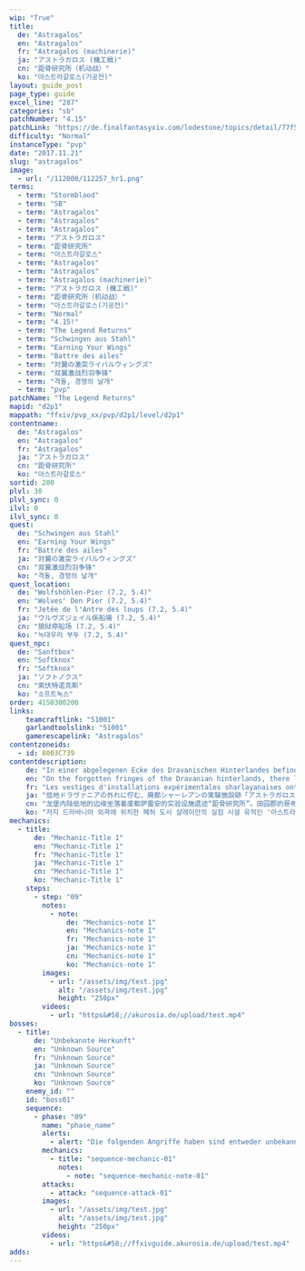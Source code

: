 ```yaml
---
wip: "True"
title:
  de: "Astragalos"
  en: "Astragalos"
  fr: "Astragalos (machinerie)"
  ja: "アストラガロス (機工戦)"
  cn: "距骨研究所（机动战）"
  ko: "아스트라갈로스(기공전)"
layout: guide_post
page_type: guide
excel_line: "287"
categories: "sb"
patchNumber: "4.15"
patchLink: "https://de.finalfantasyxiv.com/lodestone/topics/detail/77f571e827036c85a3c53f55ece36c62fa92b106"
difficulty: "Normal"
instanceType: "pvp"
date: "2017.11.21"
slug: "astragalos"
image:
  - url: "/112000/112257_hr1.png"
terms:
  - term: "Stormblood"
  - term: "SB"
  - term: "Astragalos"
  - term: "Astragalos"
  - term: "Astragalos"
  - term: "アストラガロス"
  - term: "距骨研究所"
  - term: "아스트라갈로스"
  - term: "Astragalos"
  - term: "Astragalos"
  - term: "Astragalos (machinerie)"
  - term: "アストラガロス (機工戦)"
  - term: "距骨研究所（机动战）"
  - term: "아스트라갈로스(기공전)"
  - term: "Normal"
  - term: "4.15!"
  - term: "The Legend Returns"
  - term: "Schwingen aus Stahl"
  - term: "Earning Your Wings"
  - term: "Battre des ailes"
  - term: "対翼の激突ライバルウィングズ"
  - term: "双翼激战烈羽争锋"
  - term: "격돌, 경쟁의 날개"
  - term: "pvp"
patchName: "The Legend Returns"
mapid: "d2p1"
mappath: "ffxiv/pvp_xx/pvp/d2p1/level/d2p1"
contentname:
  de: "Astragalos"
  en: "Astragalos"
  fr: "Astragalos"
  ja: "アストラガロス"
  cn: "距骨研究所"
  ko: "아스트라갈로스"
sortid: 200
plvl: 30
plvl_sync: 0
ilvl: 0
ilvl_sync: 0
quest:
  de: "Schwingen aus Stahl"
  en: "Earning Your Wings"
  fr: "Battre des ailes"
  ja: "対翼の激突ライバルウィングズ"
  cn: "双翼激战烈羽争锋"
  ko: "격돌, 경쟁의 날개"
quest_location:
  de: "Wolfshöhlen-Pier (7.2, 5.4)"
  en: "Wolves' Den Pier (7.2, 5.4)"
  fr: "Jetée de l'Antre des loups (7.2, 5.4)"
  ja: "ウルヴズジェイル係船場 (7.2, 5.4)"
  cn: "狼狱停船场 (7.2, 5.4)"
  ko: "늑대우리 부두 (7.2, 5.4)"
quest_npc:
  de: "Sanftbox"
  en: "Softknox"
  fr: "Softknox"
  ja: "ソフトノクス"
  cn: "索伏特诺克斯"
  ko: "소프트녹스"
order: 4150300200
links:
    teamcraftlink: "51001"
    garlandtoolslink: "51001"
    gamerescapelink: "Astragalos"
contentzoneids:
  - id: 8003C739
contentdescription:
    de: "In einer abgelegenen Ecke des Dravanischen Hinterlandes befindet sich die Ruine einer alten Sharlayaner Forschungseinrichtung: Astragalos. Von den Goblins aus Frohehalde zu einem Trainingsgelände umgebaut, werden dort nun großangelegte Schlachten gegen die Garlear simuliert. Gegenüber stehen sich Falken und Raben, die in hitzigen Kämpfen auf allerhand Kriegsmaschinen zurückgreifen können. Wem wird es gelingen, sein Revier zu verteidigen? Welche Schwingen recken sich am Ende siegreich in den Himmel? Stürze dich in den Kampf und finde es heraus!"
    en: "On the forgotten fringes of the Dravanian hinterlands, there lie the remnants of a Sharlayan testing site known as Astragalos. With their boundless ingenuity, the goblins of Idyllshire have transformed the place into an expansive training ground. Here, brave adventurers can take control of mighty machines in large-scale war games reminiscent of battles against the Garlean Empire. A furious struggle for territorial supremacy awaits!"
    fr: "Les vestiges d'installations expérimentales sharlayanaises ont été découverts dans l'Arrière-pays dravanien. Leur nom : Astragalos. Il n'a pas fallu beaucoup de temps aux Gobelins d'Idyllée pour leur trouver une utilité. Ils ont en effet eu l'idée d'y organiser des manœuvres en lançant dans la bataille des machines de guerre dont ils ont le secret... et c'est aux aventuriers que revient l'honneur de participer à ces affrontements mécanisés!"
    ja: "低地ドラヴァニアの外れに佇む、廃都シャーレアンの実験施設跡「アストラガロス」。その廃墟をイディルシャイアのゴブリン族たちが、壮大な演習場へと造り替えた。ガレマール帝国軍との戦いを意識し、訓練用の機工兵器も多数配備、模擬戦は実戦さながらの白熱したものとなっていく。冒険者たちは、縄張り争いを演じる鳥たちのように、激しく激突する！"
    cn: "龙堡内陆低地的边缘坐落着废都萨雷安的实验设施遗迹“距骨研究所”。田园郡的哥布林族将此遗迹改造成了巨大的演习场。并且以加雷马帝国军作为假想敌，在演习场配备了大量用于训练的机动兵器。模拟战的白热化程度犹如实战一般。冒险者们就像互相争夺地盘的猛禽一样，开始了激烈的对抗！"
    ko: "저지 드라바니아 외곽에 위치한 폐허 도시 샬레이안의 실험 시설 유적인 '아스트라갈로스'. 이딜샤이어의 고블린족들이 그 폐허를 웅장한 실험장으로 바꾸어 놓았다. 갈레말 제국군과의 전투를 의식하여 다수의 훈련용 기공병구를 갖추고 나니, 흡사 실전과도 같은 뜨거운 모의 전투를 벌일 수 있게 되었다. 이곳에서 모험가들은 영역을 다투는 새들처럼 맹렬하게 격돌한다!"
mechanics:
  - title:
      de: "Mechanic-Title 1"
      en: "Mechanic-Title 1"
      fr: "Mechanic-Title 1"
      ja: "Mechanic-Title 1"
      cn: "Mechanic-Title 1"
      ko: "Mechanic-Title 1"
    steps:
      - step: "09"
        notes:
          - note:
              de: "Mechanics-note 1"
              en: "Mechanics-note 1"
              fr: "Mechanics-note 1"
              ja: "Mechanics-note 1"
              cn: "Mechanics-note 1"
              ko: "Mechanics-note 1"
        images:
          - url: "/assets/img/test.jpg"
            alt: "/assets/img/test.jpg"
            height: "250px"
        videos:
          - url: "https&#58;//akurosia.de/upload/test.mp4"
bosses:
  - title:
      de: "Unbekannte Herkunft"
      en: "Unknown Source"
      fr: "Unknown Source"
      ja: "Unknown Source"
      cn: "Unknown Source"
      ko: "Unknown Source"
    enemy_id: ""
    id: "boss01"
    sequence:
      - phase: "09"
        name: "phase_name"
        alerts:
          - alert: "Die folgenden Angriffe haben sind entweder unbekannt oder haben keine klare Herkunft"
        mechanics:
          - title: "sequence-mechanic-01"
            notes:
              - note: "sequence-mechanic-note-01"
        attacks:
          - attack: "sequence-attack-01"
        images:
          - url: "/assets/img/test.jpg"
            alt: "/assets/img/test.jpg"
            height: "250px"
        videos:
          - url: "https&#58;//ffxivguide.akurosia.de/upload/test.mp4"
adds:
---
```


